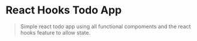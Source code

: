 # React Hooks Todo App

> Simple react todo app using all functional compoments and the react hooks feature to allow state.
